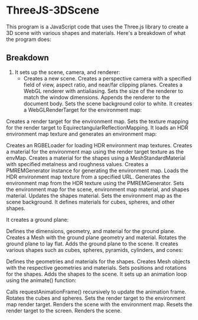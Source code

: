 # ThreeJS-3DScene
This program is a JavaScript code that uses the Three.js library to create a 3D scene with various shapes and materials. 
Here's a breakdown of what the program does:

## Breakdown
1. It sets up the scene, camera, and renderer:
    - Creates a new scene.
Creates a perspective camera with a specified field of view, aspect ratio, and near/far clipping planes.
Creates a WebGL renderer with antialiasing.
Sets the size of the renderer to match the window dimensions.
Appends the renderer to the document body.
Sets the scene background color to white.
It creates a WebGLRenderTarget for the environment map:

Creates a render target for the environment map.
Sets the texture mapping for the render target to EquirectangularReflectionMapping.
It loads an HDR environment map texture and generates an environment map:

Creates an RGBELoader for loading HDR environment map textures.
Creates a material for the environment map using the render target texture as the envMap.
Creates a material for the shapes using a MeshStandardMaterial with specified metalness and roughness values.
Creates a PMREMGenerator instance for generating the environment map.
Loads the HDR environment map texture from a specified URL.
Generates the environment map from the HDR texture using the PMREMGenerator.
Sets the environment map for the scene, environment map material, and shapes material.
Updates the shapes material.
Sets the environment map as the scene background.
It defines materials for cubes, spheres, and other shapes.

It creates a ground plane:

Defines the dimensions, geometry, and material for the ground plane.
Creates a Mesh with the ground plane geometry and material.
Rotates the ground plane to lay flat.
Adds the ground plane to the scene.
It creates various shapes such as cubes, spheres, pyramids, cylinders, and cones:

Defines the geometries and materials for the shapes.
Creates Mesh objects with the respective geometries and materials.
Sets positions and rotations for the shapes.
Adds the shapes to the scene.
It sets up an animation loop using the animate() function:

Calls requestAnimationFrame() recursively to update the animation frame.
Rotates the cubes and spheres.
Sets the render target to the environment map render target.
Renders the scene with the environment map.
Resets the render target to the screen.
Renders the scene.
